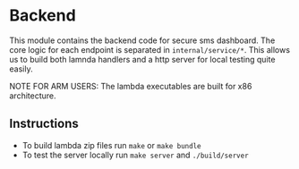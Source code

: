 # Backend

This module contains the backend code for secure sms dashboard. The core logic for each endpoint is separated in `internal/service/*`. This allows us to build both lamnda handlers and a http server for local testing quite easily.

NOTE FOR ARM USERS: The lambda executables are built for x86 architecture.

## Instructions

- To build lambda zip files run `make` or `make bundle`
- To test the server locally run `make server` and `./build/server`
